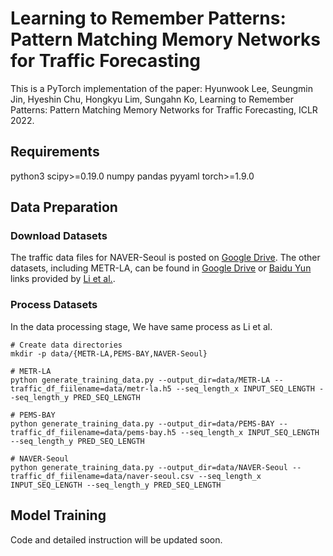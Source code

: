 # Learning to Remember Patterns: Pattern Matching Memory Networks for Traffic Forecasting
This is a PyTorch implementation of the paper: Hyunwook Lee, Seungmin Jin, Hyeshin Chu, Hongkyu Lim, Sungahn Ko, Learning to Remember Patterns: Pattern Matching Memory Networks for Traffic Forecasting, ICLR 2022.
## Requirements
python3
scipy>=0.19.0
numpy
pandas
pyyaml
torch>=1.9.0

## Data Preparation

### Download Datasets
The traffic data files for NAVER-Seoul is posted on [Google Drive](https://drive.google.com/drive/folders/1HjpDu7EjBKvA2e7WrsyPZGFEJL5PhzeG).
The other datasets, including METR-LA, can be found in [Google Drive](https://drive.google.com/open?id=10FOTa6HXPqX8Pf5WRoRwcFnW9BrNZEIX) or [Baidu Yun](https://pan.baidu.com/s/14Yy9isAIZYdU__OYEQGa_g) links provided by [Li et al.](https://github.com/liyaguang/DCRNN).

### Process Datasets
In the data processing stage, We have same process as Li et al.
```
# Create data directories
mkdir -p data/{METR-LA,PEMS-BAY,NAVER-Seoul}

# METR-LA
python generate_training_data.py --output_dir=data/METR-LA --traffic_df_fiilename=data/metr-la.h5 --seq_length_x INPUT_SEQ_LENGTH --seq_length_y PRED_SEQ_LENGTH

# PEMS-BAY
python generate_training_data.py --output_dir=data/PEMS-BAY --traffic_df_fiilename=data/pems-bay.h5 --seq_length_x INPUT_SEQ_LENGTH --seq_length_y PRED_SEQ_LENGTH

# NAVER-Seoul
python generate_training_data.py --output_dir=data/NAVER-Seoul --traffic_df_fiilename=data/naver-seoul.csv --seq_length_x INPUT_SEQ_LENGTH --seq_length_y PRED_SEQ_LENGTH
```

## Model Training
Code and detailed instruction will be updated soon.
